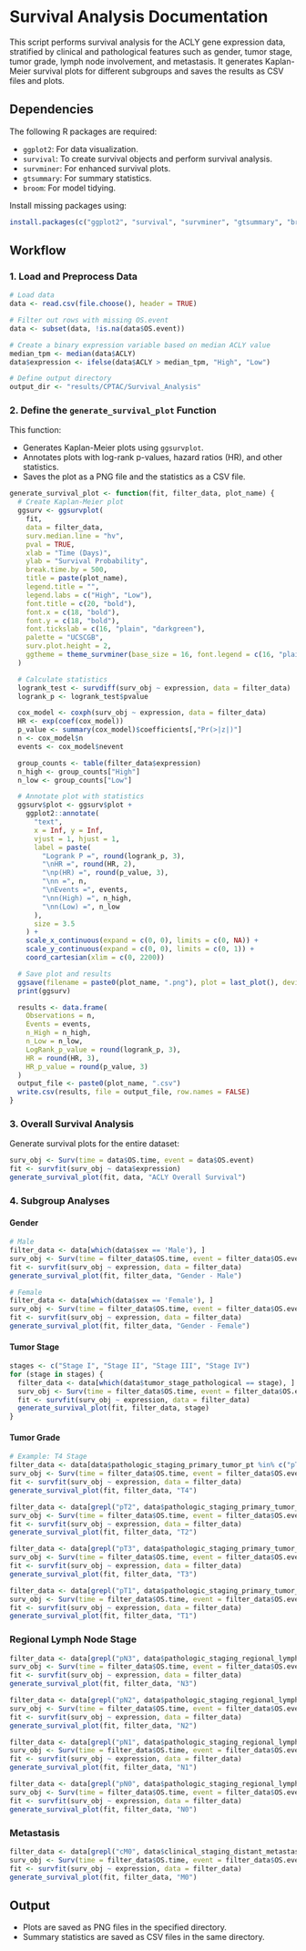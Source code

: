 # Survival Analysis Documentation

This script performs survival analysis for the ACLY gene expression data, stratified by clinical and pathological features such as gender, tumor stage, tumor grade, lymph node involvement, and metastasis. It generates Kaplan-Meier survival plots for different subgroups and saves the results as CSV files and plots.

## Dependencies

The following R packages are required:

- `ggplot2`: For data visualization.
- `survival`: To create survival objects and perform survival analysis.
- `survminer`: For enhanced survival plots.
- `gtsummary`: For summary statistics.
- `broom`: For model tidying.

Install missing packages using:
```r
install.packages(c("ggplot2", "survival", "survminer", "gtsummary", "broom"))
```

## Workflow

### 1. Load and Preprocess Data

```r
# Load data
data <- read.csv(file.choose(), header = TRUE)

# Filter out rows with missing OS.event
data <- subset(data, !is.na(data$OS.event))

# Create a binary expression variable based on median ACLY value
median_tpm <- median(data$ACLY)
data$expression <- ifelse(data$ACLY > median_tpm, "High", "Low")

# Define output directory
output_dir <- "results/CPTAC/Survival_Analysis"
```

### 2. Define the `generate_survival_plot` Function

This function:

- Generates Kaplan-Meier plots using `ggsurvplot`.
- Annotates plots with log-rank p-values, hazard ratios (HR), and other statistics.
- Saves the plot as a PNG file and the statistics as a CSV file.

```r
generate_survival_plot <- function(fit, filter_data, plot_name) {
  # Create Kaplan-Meier plot
  ggsurv <- ggsurvplot(
    fit,
    data = filter_data,
    surv.median.line = "hv",
    pval = TRUE,
    xlab = "Time (Days)",
    ylab = "Survival Probability",
    break.time.by = 500,
    title = paste(plot_name),
    legend.title = "",
    legend.labs = c("High", "Low"),
    font.title = c(20, "bold"),
    font.x = c(18, "bold"),
    font.y = c(18, "bold"),
    font.tickslab = c(16, "plain", "darkgreen"),
    palette = "UCSCGB",
    surv.plot.height = 2,
    ggtheme = theme_survminer(base_size = 16, font.legend = c(16, "plain", "black"))
  )

  # Calculate statistics
  logrank_test <- survdiff(surv_obj ~ expression, data = filter_data)
  logrank_p <- logrank_test$pvalue

  cox_model <- coxph(surv_obj ~ expression, data = filter_data)
  HR <- exp(coef(cox_model))
  p_value <- summary(cox_model)$coefficients[,"Pr(>|z|)"]
  n <- cox_model$n
  events <- cox_model$nevent

  group_counts <- table(filter_data$expression)
  n_high <- group_counts["High"]
  n_low <- group_counts["Low"]

  # Annotate plot with statistics
  ggsurv$plot <- ggsurv$plot +
    ggplot2::annotate(
      "text",
      x = Inf, y = Inf,
      vjust = 1, hjust = 1,
      label = paste(
        "Logrank P =", round(logrank_p, 3),
        "\nHR =", round(HR, 2), 
        "\np(HR) =", round(p_value, 3), 
        "\nn =", n, 
        "\nEvents =", events,
        "\nn(High) =", n_high, 
        "\nn(Low) =", n_low
      ),
      size = 3.5
    ) + 
    scale_x_continuous(expand = c(0, 0), limits = c(0, NA)) +
    scale_y_continuous(expand = c(0, 0), limits = c(0, 1)) +
    coord_cartesian(xlim = c(0, 2200))

  # Save plot and results
  ggsave(filename = paste0(plot_name, ".png"), plot = last_plot(), device = "png")
  print(ggsurv)

  results <- data.frame(
    Observations = n,
    Events = events,
    n_High = n_high,
    n_Low = n_low,
    LogRank_p_value = round(logrank_p, 3),
    HR = round(HR, 3),
    HR_p_value = round(p_value, 3)
  )
  output_file <- paste0(plot_name, ".csv")
  write.csv(results, file = output_file, row.names = FALSE)
}
```

### 3. Overall Survival Analysis

Generate survival plots for the entire dataset:
```r
surv_obj <- Surv(time = data$OS.time, event = data$OS.event)
fit <- survfit(surv_obj ~ data$expression)
generate_survival_plot(fit, data, "ACLY Overall Survival")
```

### 4. Subgroup Analyses

#### Gender
```r
# Male
filter_data <- data[which(data$sex == 'Male'), ]
surv_obj <- Surv(time = filter_data$OS.time, event = filter_data$OS.event)
fit <- survfit(surv_obj ~ expression, data = filter_data)
generate_survival_plot(fit, filter_data, "Gender - Male")

# Female
filter_data <- data[which(data$sex == 'Female'), ]
surv_obj <- Surv(time = filter_data$OS.time, event = filter_data$OS.event)
fit <- survfit(surv_obj ~ expression, data = filter_data)
generate_survival_plot(fit, filter_data, "Gender - Female")
```

#### Tumor Stage
```r
stages <- c("Stage I", "Stage II", "Stage III", "Stage IV")
for (stage in stages) {
  filter_data <- data[which(data$tumor_stage_pathological == stage), ]
  surv_obj <- Surv(time = filter_data$OS.time, event = filter_data$OS.event)
  fit <- survfit(surv_obj ~ expression, data = filter_data)
  generate_survival_plot(fit, filter_data, stage)
}
```

#### Tumor Grade
```r
# Example: T4 Stage
filter_data <- data[data$pathologic_staging_primary_tumor_pt %in% c("pT4", "pT4a", "pTIVA"), ]
surv_obj <- Surv(time = filter_data$OS.time, event = filter_data$OS.event)
fit <- survfit(surv_obj ~ expression, data = filter_data)
generate_survival_plot(fit, filter_data, "T4")

filter_data <- data[grepl("pT2", data$pathologic_staging_primary_tumor_pt), ]
surv_obj <- Surv(time = filter_data$OS.time, event = filter_data$OS.event )
fit <- survfit(surv_obj ~ expression, data = filter_data)
generate_survival_plot(fit, filter_data, "T2")

filter_data <- data[grepl("pT3", data$pathologic_staging_primary_tumor_pt), ]
surv_obj <- Surv(time = filter_data$OS.time, event = filter_data$OS.event )
fit <- survfit(surv_obj ~ expression, data = filter_data)
generate_survival_plot(fit, filter_data, "T3")

filter_data <- data[grepl("pT1", data$pathologic_staging_primary_tumor_pt), ]
surv_obj <- Surv(time = filter_data$OS.time, event = filter_data$OS.event )
fit <- survfit(surv_obj ~ expression, data = filter_data)
generate_survival_plot(fit, filter_data, "T1")
```
### Regional Lymph Node Stage
```r
filter_data <- data[grepl("pN3", data$pathologic_staging_regional_lymph_nodes_pn), ]
surv_obj <- Surv(time = filter_data$OS.time, event = filter_data$OS.event )
fit <- survfit(surv_obj ~ expression, data = filter_data)
generate_survival_plot(fit, filter_data, "N3")

filter_data <- data[grepl("pN2", data$pathologic_staging_regional_lymph_nodes_pn), ]
surv_obj <- Surv(time = filter_data$OS.time, event = filter_data$OS.event )
fit <- survfit(surv_obj ~ expression, data = filter_data)
generate_survival_plot(fit, filter_data, "N2")

filter_data <- data[grepl("pN1", data$pathologic_staging_regional_lymph_nodes_pn), ]
surv_obj <- Surv(time = filter_data$OS.time, event = filter_data$OS.event )
fit <- survfit(surv_obj ~ expression, data = filter_data)
generate_survival_plot(fit, filter_data, "N1")

filter_data <- data[grepl("pN0", data$pathologic_staging_regional_lymph_nodes_pn), ]
surv_obj <- Surv(time = filter_data$OS.time, event = filter_data$OS.event )
fit <- survfit(surv_obj ~ expression, data = filter_data)
generate_survival_plot(fit, filter_data, "N0")
```
### Metastasis
```r
filter_data <- data[grepl("cM0", data$clinical_staging_distant_metastasis_cm), ]
surv_obj <- Surv(time = filter_data$OS.time, event = filter_data$OS.event )
fit <- survfit(surv_obj ~ expression, data = filter_data)
generate_survival_plot(fit, filter_data, "M0")
```

## Output

- Plots are saved as PNG files in the specified directory.
- Summary statistics are saved as CSV files in the same directory.
